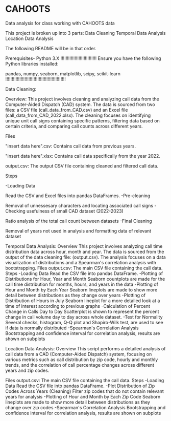 # CAHOOTS
Data analysis for class working with CAHOOTS data

This project is broken up into 3 parts:
Data Cleaning
Temporal Data Analysis 
Location Data Analysis

The following README will be in that order.

Prerequisites- Python 3.X !!!!!!!!!!!!!!!!!!!!!!!!!!!!
Ensure you have the following Python libraries installed:

pandas,
numpy,
seaborn,
matplotlib,
scipy,
scikit-learn
!!!!!!!!!!!!!!!!!!!!!!!!!!!!!!!!!!!!!!!!!!!!!!!

Data Cleaning:

Overview:
This project involves cleaning and analyzing call data from the Computer-Aided Dispatch (CAD) system. The data is sourced from two files: a CSV file (call_data_from_CAD.csv) and an Excel file (call_data_from_CAD_2022.xlsx). The cleaning focuses on identifying unique unit call signs containing specific patterns, filtering data based on certain criteria, and comparing call counts across different years.

Files

"insert data here".csv: Contains call data from previous years.

"insert data here".xlsx: Contains call data specifically from the year 2022.

output.csv: The output CSV file containing cleaned and filtered call data.

Steps

-Loading Data

  Read the CSV and Excel files into pandas DataFrames.
-Pre-cleaning

  Removal of unnessesary characters and locating associated call signs
-Checking usefulness of small CAD dataset (2022-2023)

  Ratio analysis of the total call count between datasets
-Final Cleaning

  Removal of years not used in analysis and formatting data of relevant dataset

Temporal Data Analysis:
Overview
This project involves analyzing call time distribution data across hour, month and year. The data is sourced from the output of the data cleaning file: (output.csv). The analysis focuses on a data visualization of distributions and a Spearman's correlation analysis with bootstrapping. 
Files
output.csv: The main CSV file containing the call data.
Steps
-Loading Data
  Read the CSV file into pandas DataFrame.
-Plotting of Distributions for Hour, Year and Month
  Seaborn countplots are made for the call time distribution for months, hours, and years in the data
-Plotting of Hour and Month by Each Year
  Seaborn lineplots are made to show more detail between distributions as they change over years
-Plotting of Distribution of Hours in July
  Seaborn lineplot for a more detailed look at a time of interest according to previous graphs
-Calculation of Percent Change in Calls Day to Day
  Scatterplot is shown to represent the percent change in call volume day to day across whole dataset.
-Test for Normality
  Several checks, histogram, Q-Q plot and Shapiro-Wilk test, are used to see if data is normally distributed
-Spearman's Correlation Analysis
  Bootstrapping and confidence interval for correlation analysis, results are shown on subplots

Location Data Analysis:
Overview
This script performs a detailed analysis of call data from a CAD (Computer-Aided Dispatch) system, focusing on various metrics such as call distribution by zip code, hourly and monthly trends, and the correlation of call percentage changes across different years and zip codes.

Files
output.csv: The main CSV file containing the call data.
Steps
-Loading Data
  Read the CSV file into pandas DataFrame.
-Plot Distribution of Zip Codes Across Years (Cleaning)
  Filter zip codes that do not contain relevant years for analysis
-Plotting of Hour and Month by Each Zip Code
  Seaborn lineplots are made to show more detail between distributions as they change over zip codes
-Spearman's Correlation Analysis
  Bootstrapping and confidence interval for correlation analysis, results are shown on subplots
  
  


